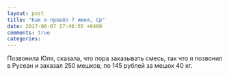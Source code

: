 ```yaml
---
layout: post
title: "Как я провёл 7 июня, Ср"
date: 2017-06-07 17:46:55 +0400
comments: true
categories: 
---
```

Позвонила Юля, сказала, что пора заказывать смесь, так что я позвонил в Русеан и заказал 250 мешков, по 145 рублей за мешок 40 кг.
